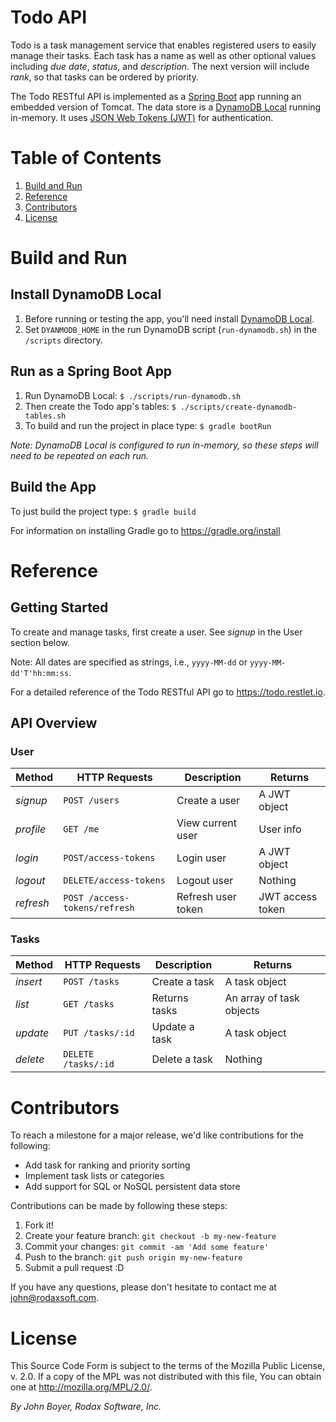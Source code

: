 # Todo API

Todo is a task management service that enables registered users to easily manage their tasks. Each task has a name as well as other optional values including *due date*, *status*, and *description*. The next version will include *rank*, so that tasks can be ordered by priority.

The Todo RESTful API is implemented as a [Spring Boot](https://projects.spring.io/spring-boot/) app running an embedded version of Tomcat. The data store is a [DynamoDB Local](https://aws.amazon.com/blogs/aws/dynamodb-local-for-desktop-development) running in-memory. It uses [JSON Web Tokens (JWT)](https://jwt.io/) for authentication.

# Table of Contents

1. [Build and Run](#build-and-run)
2. [Reference](#reference)
3. [Contributors](#contributors)
4. [License](#license)

# Build and Run

## Install DynamoDB Local
1. Before running or testing the app, you'll need install [DynamoDB Local](http://docs.aws.amazon.com/amazondynamodb/latest/developerguide/DynamoDBLocal.html).
2. Set `DYANMODB_HOME` in the run DynamoDB script (`run-dynamodb.sh`) in the `/scripts` directory.

## Run as a Spring Boot App
1. Run DynamoDB Local: `$ ./scripts/run-dynamodb.sh`
2. Then create the Todo app's tables: `$ ./scripts/create-dynamodb-tables.sh`
3. To build and run the project in place type: `$ gradle bootRun`

_Note: DynamoDB Local is configured to run in-memory, so these steps will need to be repeated on each run._

## Build the App
To just build the project type: `$ gradle build`

For information on installing Gradle go to https://gradle.org/install

# Reference

## Getting Started
To create and manage tasks, first create a user. See *signup* in the User section below.

Note: All dates are specified as strings, i.e., `yyyy-MM-dd` or `yyyy-MM-dd'T'hh:mm:ss`.

For a detailed reference of the Todo RESTful API go to https://todo.restlet.io.

## API Overview
### User

Method | HTTP Requests | Description | Returns
------------ | ------------- |-------|--------
*signup* | `POST /users`| Create a user | A JWT  object
*profile* | `GET /me` | View current user | User info
*login* |`POST/access-tokens` | Login user | A JWT object
*logout* |`DELETE/access-tokens` | Logout user | Nothing
*refresh* |`POST /access-tokens/refresh` |Refresh user token | JWT access token

### Tasks

Method | HTTP Requests | Description | Returns
------------ | ------------- |-------|--------
*insert* | `POST /tasks` | Create a task | A task object
*list* | `GET /tasks`| Returns tasks | An array of task objects
*update* |`PUT /tasks/:id` | Update a task | A task object
*delete* |`DELETE /tasks/:id` | Delete a task | Nothing

# Contributors

To reach a milestone for a major release, we'd like contributions for the following:
* Add task for ranking and priority sorting
* Implement task lists or categories
* Add support for SQL or NoSQL persistent data store

Contributions can be made by following these steps:

1. Fork it!
2. Create your feature branch: `git checkout -b my-new-feature`
3. Commit your changes: `git commit -am 'Add some feature'`
4. Push to the branch: `git push origin my-new-feature`
5. Submit a pull request :D

If you have any questions, please don't hesitate to contact me at john@rodaxsoft.com.

# License
This Source Code Form is subject to the terms of the Mozilla Public License, v. 2.0. If a copy of the MPL was not distributed with this file, You can obtain one at http://mozilla.org/MPL/2.0/.

_By John Boyer, Rodax Software, Inc._
